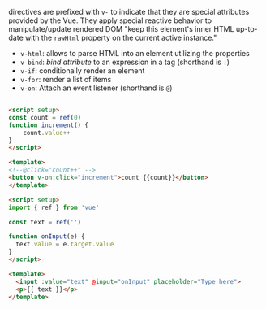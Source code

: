 directives are prefixed with `v-` to indicate that they are special attributes provided by the Vue. They apply special reactive behavior to manipulate/update rendered DOM
"keep this element's inner HTML up-to-date with the `rawHtml` property on the current active instance."

- `v-html`: allows to parse HTML into an element utilizing the properties
- `v-bind`: *bind attribute* to an expression in a tag (shorthand is `:`)
- `v-if`: conditionally render an element
- `v-for`: render a list of items
- `v-on`: Attach an event listener (shorthand is `@`)

```html

<script setup>
const count = ref(0)
function increment() {
	count.value++
}
</script>

<template>
<!--@click="count++" -->
<button v-on:click="increment">count {{count}}</button>
</template>

```

```html
<script setup>
import { ref } from 'vue'

const text = ref('')

function onInput(e) {
  text.value = e.target.value
}
</script>

<template>
  <input :value="text" @input="onInput" placeholder="Type here">
  <p>{{ text }}</p>
</template>
```